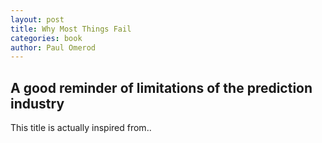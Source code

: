 ```yaml
---
layout: post
title: Why Most Things Fail
categories: book
author: Paul Omerod
---
```


## A good reminder of limitations of the prediction industry

This title is actually inspired from..
